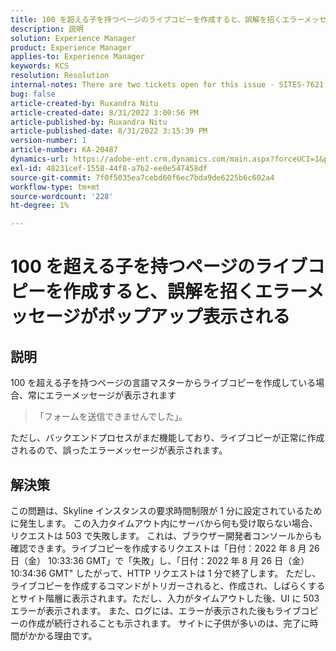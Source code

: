 ```yaml
---
title: 100 を超える子を持つページのライブコピーを作成すると、誤解を招くエラーメッセージがポップアップ表示される
description: 説明
solution: Experience Manager
product: Experience Manager
applies-to: Experience Manager
keywords: KCS
resolution: Resolution
internal-notes: There are two tickets open for this issue - SITES-7621 and SITES-7668
bug: false
article-created-by: Ruxandra Nitu
article-created-date: 8/31/2022 3:00:56 PM
article-published-by: Ruxandra Nitu
article-published-date: 8/31/2022 3:15:39 PM
version-number: 1
article-number: KA-20487
dynamics-url: https://adobe-ent.crm.dynamics.com/main.aspx?forceUCI=1&pagetype=entityrecord&etn=knowledgearticle&id=56d1d4b4-3d29-ed11-9db1-0022480861dd
exl-id: 48231cef-1558-44f8-a7b2-ee0e547458df
source-git-commit: 7f0f5035ea7cebd60f6ec7bda9de6225b6c602a4
workflow-type: tm+mt
source-wordcount: '228'
ht-degree: 1%

---
```


# 100 を超える子を持つページのライブコピーを作成すると、誤解を招くエラーメッセージがポップアップ表示される

## 説明


100 を超える子を持つページの言語マスターからライブコピーを作成している場合、常にエラーメッセージが表示されます


> 「フォームを送信できませんでした」。


ただし、バックエンドプロセスがまだ機能しており、ライブコピーが正常に作成されるので、誤ったエラーメッセージが表示されます。


## 解決策


この問題は、Skyline インスタンスの要求時間制限が 1 分に設定されているために発生します。
この入力タイムアウト内にサーバから何も受け取らない場合、リクエストは 503 で失敗します。
これは、ブラウザー開発者コンソールからも確認できます。ライブコピーを作成するリクエストは「日付：2022 年 8 月 26 日（金） 10:33:36 GMT」で「失敗」し、「日付：2022 年 8 月 26 日（金） 10:34:36 GMT&quot; したがって、HTTP リクエストは 1 分で終了します。
ただし、ライブコピーを作成するコマンドがトリガーされると、作成され、しばらくするとサイト階層に表示されます。ただし、入力がタイムアウトした後、UI に 503 エラーが表示されます。 また、ログには、エラーが表示された後もライブコピーの作成が続行されることも示されます。 サイトに子供が多いのは、完了に時間がかかる理由です。
